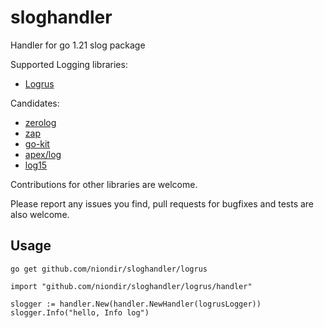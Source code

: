 # sloghandler
Handler for go 1.21 slog package

Supported Logging libraries:
* [Logrus](https://github.com/sirupsen/logrus)

Candidates:
* [zerolog](https://github.com/rs/zerolog)
* [zap](https://github.com/uber-go/zap)
* [go-kit](https://github.com/go-kit/log)
* [apex/log](https://github.com/apex/log)
* [log15](https://github.com/inconshreveable/log15)

Contributions for other libraries are welcome.

Please report any issues you find, pull requests for bugfixes and tests are also welcome.

## Usage

```go get github.com/niondir/sloghandler/logrus```

```
import "github.com/niondir/sloghandler/logrus/handler"

slogger := handler.New(handler.NewHandler(logrusLogger))
slogger.Info("hello, Info log")
```

